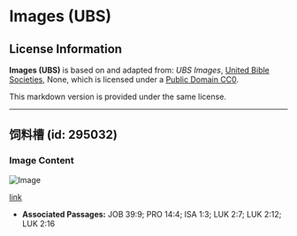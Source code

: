 # Images (UBS)

## License Information

**Images (UBS)** is based on and adapted from: _UBS Images_, [United Bible Societies](https://unitedbiblesocieties.org/), None, which is licensed under a [Public Domain CC0](https://creativecommons.org/public-domain/cc0/).

This markdown version is provided under the same license.



--------------------------------

## 饲料槽 (id: 295032)

### Image Content

![Image](https://cdn.aquifer.bible/aquifer-content/resources/Media/WEB-0334_feed_trough.jpg)

[link](https://cdn.aquifer.bible/aquifer-content/resources/Media/WEB-0334_feed_trough.jpg)

* **Associated Passages:** JOB 39:9; PRO 14:4; ISA 1:3; LUK 2:7; LUK 2:12; LUK 2:16

